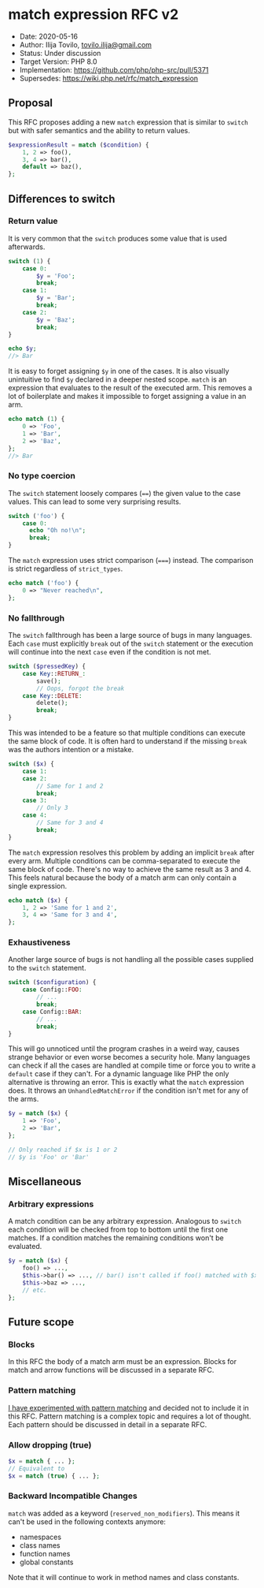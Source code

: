 # match expression RFC v2

* Date: 2020-05-16
* Author: Ilija Tovilo, tovilo.ilija@gmail.com
* Status: Under discussion
* Target Version: PHP 8.0
* Implementation: https://github.com/php/php-src/pull/5371
* Supersedes: https://wiki.php.net/rfc/match_expression

## Proposal

This RFC proposes adding a new `match` expression that is similar to `switch` but with safer semantics and the ability to return values.

```php
$expressionResult = match ($condition) {
    1, 2 => foo(),
    3, 4 => bar(),
    default => baz(),
};
```

## Differences to switch

### Return value

It is very common that the `switch` produces some value that is used afterwards.

```php
switch (1) {
    case 0:
        $y = 'Foo';
        break;
    case 1:
        $y = 'Bar';
        break;
    case 2:
        $y = 'Baz';
        break;
}

echo $y;
//> Bar
```

It is easy to forget assigning `$y` in one of the cases. It is also visually unintuitive to find `$y` declared in a deeper nested scope. `match` is an expression that evaluates to the result of the executed arm. This removes a lot of boilerplate and makes it impossible to forget assigning a value in an arm.

```php
echo match (1) {
    0 => 'Foo',
    1 => 'Bar',
    2 => 'Baz',
};
//> Bar
```

### No type coercion

The `switch` statement loosely compares (`==`) the given value to the case values. This can lead to some very surprising results.

```php
switch ('foo') {
    case 0:
      echo "Oh no!\n";
      break;
}
```

The `match` expression uses strict comparison (`===`) instead. The comparison is strict regardless of `strict_types`.

```php
echo match ('foo') {
    0 => "Never reached\n",
};
```

### No fallthrough

The `switch` fallthrough has been a large source of bugs in many languages. Each `case` must explicitly `break` out of the `switch` statement or the execution will continue into the next `case` even if the condition is not met.

```php
switch ($pressedKey) {
    case Key::RETURN_:
        save();
        // Oops, forgot the break
    case Key::DELETE:
        delete();
        break;
}
```

This was intended to be a feature so that multiple conditions can execute the same block of code. It is often hard to understand if the missing `break` was the authors intention or a mistake.

```php
switch ($x) {
    case 1:
    case 2:
        // Same for 1 and 2
        break;
    case 3:
        // Only 3
    case 4:
        // Same for 3 and 4
        break;
}
```

The `match` expression resolves this problem by adding an implicit `break` after every arm. Multiple conditions can be comma-separated to execute the same block of code. There's no way to achieve the same result as 3 and 4. This feels natural because the body of a match arm can only contain a single expression.

```php
echo match ($x) {
    1, 2 => 'Same for 1 and 2',
    3, 4 => 'Same for 3 and 4',
};
```

### Exhaustiveness

Another large source of bugs is not handling all the possible cases supplied to the `switch` statement.

```php
switch ($configuration) {
    case Config::FOO:
        // ...
        break;
    case Config::BAR:
        // ...
        break;
}
```

This will go unnoticed until the program crashes in a weird way, causes strange behavior or even worse becomes a security hole. Many languages can check if all the cases are handled at compile time or force you to write a `default` case if they can't. For a dynamic language like PHP the only alternative is throwing an error. This is exactly what the `match` expression does. It throws an `UnhandledMatchError` if the condition isn't met for any of the arms.

```php
$y = match ($x) {
    1 => 'Foo',
    2 => 'Bar',
};

// Only reached if $x is 1 or 2
// $y is 'Foo' or 'Bar'
```

## Miscellaneous

### Arbitrary expressions

A match condition can be any arbitrary expression. Analogous to `switch` each condition will be checked from top to bottom until the first one matches. If a condition matches the remaining conditions won't be evaluated.

```php
$y = match ($x) {
    foo() => ...,
    $this->bar() => ..., // bar() isn't called if foo() matched with $x
    $this->baz => ...,
    // etc.
};
```

## Future scope

### Blocks

In this RFC the body of a match arm must be an expression. Blocks for match and arrow functions will be discussed in a separate RFC.

### Pattern matching

[I have experimented with pattern matching](https://github.com/php/php-src/compare/master...iluuu1994:pattern-matching) and decided not to include it in this RFC. Pattern matching is a complex topic and requires a lot of thought. Each pattern should be discussed in detail in a separate RFC.

### Allow dropping (true)

```php
$x = match { ... };
// Equivalent to
$x = match (true) { ... };
```

### Backward Incompatible Changes

`match` was added as a keyword (`reserved_non_modifiers`). This means it can't be used in the following contexts anymore:

* namespaces
* class names
* function names
* global constants

Note that it will continue to work in method names and class constants.
